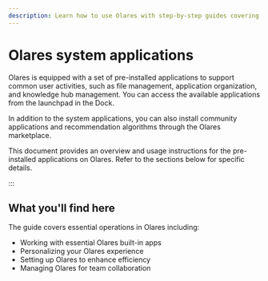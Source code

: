 ```yaml
---
description: Learn how to use Olares with step-by-step guides covering personalization, application management, file handling, security setup, and team collaboration features. Updated regularly with the latest Olares functionality.
---
```

# Olares system applications

Olares is equipped with a set of pre-installed applications to support common user activities, such as file management, application organization, and  knowledge hub management. You can access the available applications from the launchpad in the Dock.

In addition to the system applications, you can also install community applications and recommendation algorithms through the Olares marketplace.

This document provides an overview and usage instructions for the pre-installed applications on Olares. Refer to the sections below for specific details.


:::

## What you'll find here
The guide covers essential operations in Olares including:
- Working with essential Olares built-in apps
- Personalizing your Olares experience
- Setting up Olares to enhance efficiency
- Managing Olares for team collaboration